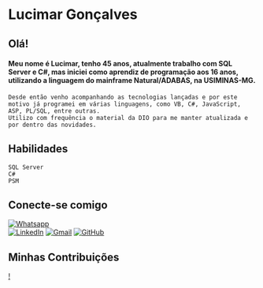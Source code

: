 

# Lucimar Gonçalves

## Olá!
#### Meu nome é Lucimar, tenho 45 anos, atualmente trabalho com SQL Server e C#, mas iniciei como aprendiz de programação aos 16 anos, utilizando a linguagem do mainframe Natural/ADABAS, na USIMINAS-MG. 
	Desde então venho acompanhando as tecnologias lançadas e por este motivo já programei em várias linguagens, como VB, C#, JavaScript, ASP, PL/SQL, entre outras. 
	Utilizo com frequência o material da DIO para me manter atualizada e por dentro das novidades.
 
## Habilidades
	SQL Server
	C#
	PSM

## Conecte-se comigo
[![Whatsapp](https://img.shields.io/badge/WhatsApp-25D366?style=for-the-badge&logo=whatsapp&logoColor=white)](https://wa.me/5511997977280)  
[![LinkedIn](https://img.shields.io/badge/LinkedIn-white?style=for-the-badge&logo=linkedin&logoColor=0E76A8)](https://www.linkedin.com/in/lucimar-oliveira-3b534923/) 
[![Gmail](https://img.shields.io/badge/Gmail-black?style=for-the-badge&logo=Gmail)](mailto:ContatoLGO.TI@gmail.com)
[![GitHub](https://img.shields.io/badge/GitHub-gray?style=for-the-badge&logo=GitHub)](https://github.com/LuGOliveira)


## Minhas Contribuições

[!](https://github.com/LuGoliveira/dio-lab-open-source)